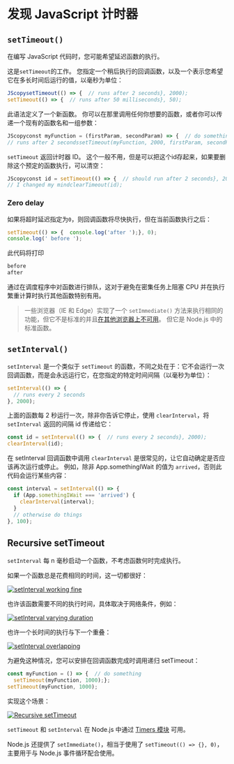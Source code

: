 # 发现 JavaScript 计时器

## `setTimeout()`

在编写 JavaScript 代码时，您可能希望延迟函数的执行。

这是`setTimeout`的工作。 您指定一个稍后执行的回调函数，以及一个表示您希望它在多长时间后运行的值，以毫秒为单位：

```js
JScopysetTimeout(() => {  // runs after 2 seconds}, 2000);
setTimeout(() => {  // runs after 50 milliseconds}, 50);
```

此语法定义了一个新函数。 你可以在那里调用任何你想要的函数，或者你可以传递一个现有的函数名和一组参数：

```js
JScopyconst myFunction = (firstParam, secondParam) => {  // do something};
// runs after 2 secondssetTimeout(myFunction, 2000, firstParam, secondParam);
```

`setTimeout` 返回计时器 ID。 这个一般不用，但是可以把这个id存起来，如果要删除这个预定的函数执行，可以清空：

```js
JScopyconst id = setTimeout(() => {  // should run after 2 seconds}, 2000);
// I changed my mindclearTimeout(id);
```

### Zero delay

如果将超时延迟指定为`0`，则回调函数将尽快执行，但在当前函数执行之后：

```js
setTimeout(() => {  console.log('after ');}, 0);
console.log(' before ');
```

此代码将打印

```bash
before
after
```

通过在调度程序中对函数进行排队，这对于避免在密集任务上阻塞 CPU 并在执行繁重计算时执行其他函数特别有用。

> 一些浏览器（IE 和 Edge）实现了一个 `setImmediate()` 方法来执行相同的功能，但它不是标准的并且[在其他浏览器上不可用](https://caniuse.com/#feat=setimmediate)。 但它是 Node.js 中的标准函数。

## `setInterval()`

`setInterval` 是一个类似于 `setTimeout` 的函数，不同之处在于：它不会运行一次回调函数，而是会永远运行它，在您指定的特定时间间隔（以毫秒为单位）：

```js
setInterval(() => {
  // runs every 2 seconds
}, 2000);
```

上面的函数每 2 秒运行一次，除非你告诉它停止，使用 `clearInterval`，将 `setInterval` 返回的间隔 id 传递给它：

```js
const id = setInterval(() => {  // runs every 2 seconds}, 2000);
clearInterval(id);
```

在 setInterval 回调函数中调用 `clearInterval` 是很常见的，让它自动确定是否应该再次运行或停止。 例如，除非 App.somethingIWait 的值为 `arrived`，否则此代码会运行某些内容：

```js
const interval = setInterval(() => {
  if (App.somethingIWait === 'arrived') {
    clearInterval(interval);
  }
  // otherwise do things
}, 100);
```

## Recursive setTimeout

`setInterval` 每 n 毫秒启动一个函数，不考虑函数何时完成执行。

如果一个函数总是花费相同的时间，这一切都很好：

[![setInterval working fine](http://img.weidawang.site/i/2022/05/22/6289e1d28f60c.png)](https://nodejs.dev/static/fa9e9fec1aea517d98b47b11c5fec296/4d383/setinterval-ok.png)

也许该函数需要不同的执行时间，具体取决于网络条件，例如：

[![setInterval varying duration](http://img.weidawang.site/i/2022/05/22/6289e1d3175ca.png)](https://nodejs.dev/static/f2ae544ad5038515ba1d44b29322bec9/19a6b/setinterval-varying-duration.png)

也许一个长时间的执行与下一个重叠：

[![setInterval overlapping](http://img.weidawang.site/i/2022/05/22/6289e1d314f4b.png)](https://nodejs.dev/static/4e64c07dfb9f7be0e819fe3eb7def66a/393aa/setinterval-overlapping.png)

为避免这种情况，您可以安排在回调函数完成时调用递归 setTimeout：

```js
const myFunction = () => {  // do something
  setTimeout(myFunction, 1000);};
setTimeout(myFunction, 1000);
```

实现这个场景：

[![Recursive setTimeout](http://img.weidawang.site/i/2022/05/22/6289e1d2d64a9.png)](https://nodejs.dev/static/4bde07363650160e953f899734adc29e/1790f/recursive-settimeout.png)

`setTimeout` 和 `setInterval` 在 Node.js 中通过 [Timers 模块](https://nodejs.org/api/timers.html) 可用。

Node.js 还提供了 `setImmediate()`，相当于使用了 `setTimeout(() => {}, 0)`，主要用于与 Node.js 事件循环配合使用。